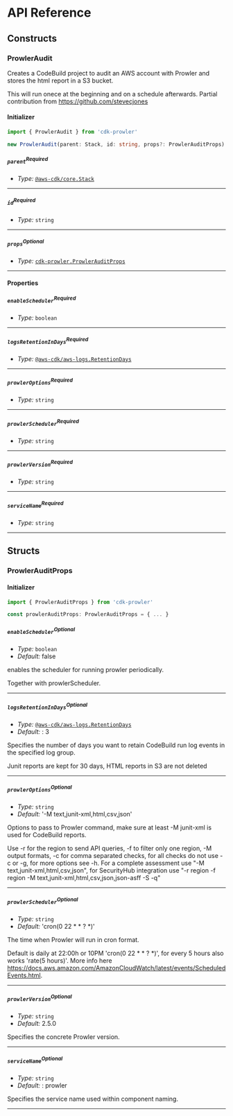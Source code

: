 # API Reference <a name="API Reference"></a>

## Constructs <a name="Constructs"></a>

### ProwlerAudit <a name="cdk-prowler.ProwlerAudit"></a>

Creates a CodeBuild project to audit an AWS account with Prowler and stores the html report in a S3 bucket.

This will run onece at the beginning and on a schedule afterwards. Partial contribution from https://github.com/stevecjones

#### Initializer <a name="cdk-prowler.ProwlerAudit.Initializer"></a>

```typescript
import { ProwlerAudit } from 'cdk-prowler'

new ProwlerAudit(parent: Stack, id: string, props?: ProwlerAuditProps)
```

##### `parent`<sup>Required</sup> <a name="cdk-prowler.ProwlerAudit.parameter.parent"></a>

- *Type:* [`@aws-cdk/core.Stack`](#@aws-cdk/core.Stack)

---

##### `id`<sup>Required</sup> <a name="cdk-prowler.ProwlerAudit.parameter.id"></a>

- *Type:* `string`

---

##### `props`<sup>Optional</sup> <a name="cdk-prowler.ProwlerAudit.parameter.props"></a>

- *Type:* [`cdk-prowler.ProwlerAuditProps`](#cdk-prowler.ProwlerAuditProps)

---



#### Properties <a name="Properties"></a>

##### `enableScheduler`<sup>Required</sup> <a name="cdk-prowler.ProwlerAudit.property.enableScheduler"></a>

- *Type:* `boolean`

---

##### `logsRetentionInDays`<sup>Required</sup> <a name="cdk-prowler.ProwlerAudit.property.logsRetentionInDays"></a>

- *Type:* [`@aws-cdk/aws-logs.RetentionDays`](#@aws-cdk/aws-logs.RetentionDays)

---

##### `prowlerOptions`<sup>Required</sup> <a name="cdk-prowler.ProwlerAudit.property.prowlerOptions"></a>

- *Type:* `string`

---

##### `prowlerScheduler`<sup>Required</sup> <a name="cdk-prowler.ProwlerAudit.property.prowlerScheduler"></a>

- *Type:* `string`

---

##### `prowlerVersion`<sup>Required</sup> <a name="cdk-prowler.ProwlerAudit.property.prowlerVersion"></a>

- *Type:* `string`

---

##### `serviceName`<sup>Required</sup> <a name="cdk-prowler.ProwlerAudit.property.serviceName"></a>

- *Type:* `string`

---


## Structs <a name="Structs"></a>

### ProwlerAuditProps <a name="cdk-prowler.ProwlerAuditProps"></a>

#### Initializer <a name="[object Object].Initializer"></a>

```typescript
import { ProwlerAuditProps } from 'cdk-prowler'

const prowlerAuditProps: ProwlerAuditProps = { ... }
```

##### `enableScheduler`<sup>Optional</sup> <a name="cdk-prowler.ProwlerAuditProps.property.enableScheduler"></a>

- *Type:* `boolean`
- *Default:* false

enables the scheduler for running prowler periodically.

Together with prowlerScheduler.

---

##### `logsRetentionInDays`<sup>Optional</sup> <a name="cdk-prowler.ProwlerAuditProps.property.logsRetentionInDays"></a>

- *Type:* [`@aws-cdk/aws-logs.RetentionDays`](#@aws-cdk/aws-logs.RetentionDays)
- *Default:* : 3

Specifies the number of days you want to retain CodeBuild run log events in the specified log group.

Junit reports are kept for 30 days, HTML reports in S3 are not deleted

---

##### `prowlerOptions`<sup>Optional</sup> <a name="cdk-prowler.ProwlerAuditProps.property.prowlerOptions"></a>

- *Type:* `string`
- *Default:* '-M text,junit-xml,html,csv,json'

Options to pass to Prowler command, make sure at least -M junit-xml is used for CodeBuild reports.

Use -r for the region to send API queries, -f to filter only one region, -M output formats, -c for comma separated checks, for all checks do not use -c or -g, for more options see -h. For a complete assessment use  "-M text,junit-xml,html,csv,json", for SecurityHub integration use "-r region -f region -M text,junit-xml,html,csv,json,json-asff -S -q"

---

##### `prowlerScheduler`<sup>Optional</sup> <a name="cdk-prowler.ProwlerAuditProps.property.prowlerScheduler"></a>

- *Type:* `string`
- *Default:* 'cron(0 22 * * ? *)'

The time when Prowler will run in cron format.

Default is daily at 22:00h or 10PM 'cron(0 22 * * ? *)', for every 5 hours also works 'rate(5 hours)'. More info here https://docs.aws.amazon.com/AmazonCloudWatch/latest/events/ScheduledEvents.html.

---

##### `prowlerVersion`<sup>Optional</sup> <a name="cdk-prowler.ProwlerAuditProps.property.prowlerVersion"></a>

- *Type:* `string`
- *Default:* 2.5.0

Specifies the concrete Prowler version.

---

##### `serviceName`<sup>Optional</sup> <a name="cdk-prowler.ProwlerAuditProps.property.serviceName"></a>

- *Type:* `string`
- *Default:* : prowler

Specifies the service name used within component naming.

---



